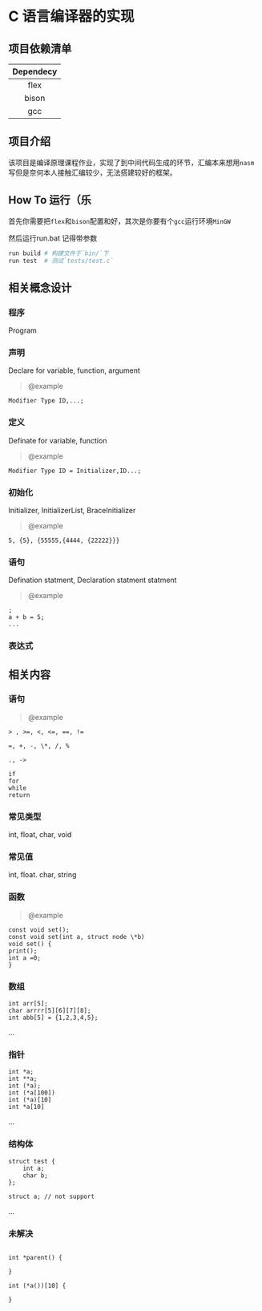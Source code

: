 # C 语言编译器的实现

## 项目依赖清单
|Dependecy|
|:-:|
|flex|
|bison|
|gcc|

## 项目介绍
该项目是编译原理课程作业，实现了到中间代码生成的环节，汇编本来想用`nasm`写但是奈何本人接触汇编较少，无法搭建较好的框架。

## How To 运行（乐

首先你需要把`flex`和`bison`配置和好，其次是你要有个`gcc`运行环境`MinGW`

然后运行run.bat 记得带参数
```bash
run build # 构建文件于`bin/`下
run test  # 测试`tests/test.c`
```

## 相关概念设计

### 程序

Program

### 声明

Declare for variable, function, argument

> @example
```
Modifier Type ID,...;
```

### 定义

Definate for variable, function

> @example
```
Modifier Type ID = Initializer,ID...;
```

### 初始化

Initializer, InitializerList, BraceInitializer

> @example
```
5, {5}, {55555,{4444, {22222}}}
```

### 语句

Defination statment, Declaration statment statment

> @example
```
;
a + b = 5;
...
```

### 表达式

## 相关内容

### 语句

> @example
```
> , >=, <, <=, ==, !=

=, +, -, \*, /, %

., ->

if
for
while
return
```

### 常见类型

int, float, char, void

### 常见值

int, float. char, string

### 函数

> @example
```
const void set();
const void set(int a, struct node \*b)
void set() {
print();
int a =0;
}
```
### 数组
```
int arr[5];
char arrrr[5][6][7][8];
int abb[5] = {1,2,3,4,5};
```
...

### 指针
```
int *a;
int **a;
int (*a);
int (*a[100])
int (*a)[10]
int *a[10]
```
...

### 结构体
```
struct test {
    int a;
    char b;
};

struct a; // not support
```
...


### 未解决

```

int *parent() {
    
}

int (*a())[10] {

}
```
